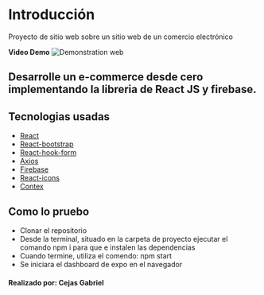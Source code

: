 # Introducción

Proyecto de sitio web sobre un sitio web de un comercio electrónico

**Video Demo**
![Demonstration web](./assets/Animation.gif)

## Desarrolle un e-commerce desde cero implementando la libreria de React JS y firebase.

## Tecnologias usadas

- [React](https://es.reactjs.org/)
- [React-bootstrap](https://react-bootstrap.github.io/)
- [React-hook-form](https://react-hook-form.com/)
- [Axios](https://axios-http.com/)
- [Firebase](https://firebase.google.com/)
- [React-icons](https://react-icons.github.io/react-icons/)
- [Contex](https://reactjs.org/docs/context.html)

## Como lo pruebo

- Clonar el repositorio
- Desde la terminal, situado en la carpeta de proyecto ejecutar el comando npm i para que e instalen las dependencias
- Cuando termine, utiliza el comendo: npm start
- Se iniciara el dashboard de expo en el navegador

#### Realizado por: Cejas Gabriel
